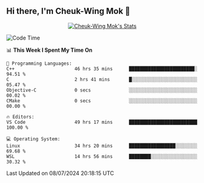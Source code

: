## Hi there, I'm Cheuk-Wing Mok 👋

<!--
**mozro0327/mozro0327** is a ✨ _special_ ✨ repository because its `README.md` (this file) appears on your GitHub profile.

Here are some ideas to get you started:

- 🔭 I’m currently working on ...
- 🌱 I’m currently learning ...
- 👯 I’m looking to collaborate on ...
- 🤔 I’m looking for help with ...
- 💬 Ask me about ...
- 📫 How to reach me: ...
- 😄 Pronouns: ...
- ⚡ Fun fact: ...
-->

<p align="center">
  <a href="https://github.com/mozro0327" class="rich-diff-level-one">
    <img src="https://github-readme-stats.vercel.app/api?username=mozro0327&title_color=333&text_color=777" alt="Cheuk-Wing Mok's Stats" >
    <!-- &hide=issues
    <img src="https://github-readme-stats.vercel.app/api?username=mozro0327&hide=issues&title_color=333&text_color=777" alt="Cheuk-Wing Mok's Stats" >
    -->
  </a>
</p>

<!--START_SECTION:waka-->
![Code Time](http://img.shields.io/badge/Code%20Time-2%2C780%20hrs%2038%20mins-blue)

📊 **This Week I Spent My Time On** 

```text
💬 Programming Languages: 
C++                      46 hrs 35 mins      ████████████████████████░   94.51 % 
C                        2 hrs 41 mins       █░░░░░░░░░░░░░░░░░░░░░░░░   05.47 % 
Objective-C              0 secs              ░░░░░░░░░░░░░░░░░░░░░░░░░   00.02 % 
CMake                    0 secs              ░░░░░░░░░░░░░░░░░░░░░░░░░   00.00 % 

🔥 Editors: 
VS Code                  49 hrs 17 mins      █████████████████████████   100.00 % 

💻 Operating System: 
Linux                    34 hrs 20 mins      █████████████████░░░░░░░░   69.68 % 
WSL                      14 hrs 56 mins      ████████░░░░░░░░░░░░░░░░░   30.32 % 
```


 Last Updated on 08/07/2024 20:18:15 UTC
<!--END_SECTION:waka-->
